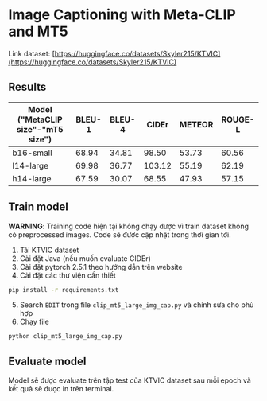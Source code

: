# Image Captioning with Meta-CLIP and MT5

Link dataset: [https://huggingface.co/datasets/Skyler215/KTVIC](https://huggingface.co/datasets/Skyler215/KTVIC)

## Results

| Model ("MetaCLIP size"-"mT5 size") | BLEU-1 | BLEU-4 | **CIDEr** | METEOR | ROUGE-L |
|-------|-----------|--------|--------|---------|--------|
| b16-small | 68.94 | 34.81 | 98.50 | 53.73 | 60.56 |
| l14-large | 69.98 | 36.77 | 103.12 | 55.19 | 62.19 |
| h14-large | 67.59 | 30.07 | 68.55 | 47.93 | 57.15 |

## Train model

**WARNING**: Training code hiện tại không chạy được vì train dataset không có preprocessed images. Code sẽ được cập nhật trong thời gian tới.

1. Tải KTVIC dataset
2. Cài đặt Java (nếu muốn evaluate CIDEr)
3. Cài đặt pytorch 2.5.1 theo hướng dẫn trên website
4. Cài đặt các thư viện cần thiết
```bash
pip install -r requirements.txt
```
5. Search `EDIT` trong file `clip_mt5_large_img_cap.py` và chỉnh sửa cho phù hợp
6. Chạy file
```bash
python clip_mt5_large_img_cap.py
```

## Evaluate model
Model sẽ được evaluate trên tập test của KTVIC dataset sau mỗi epoch và kết quả sẽ được in trên terminal.